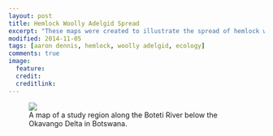 ```yaml
---
layout: post
title: Hemlock Woolly Adelgid Spread
excerpt: "These maps were created to illustrate the spread of hemlock woolly adelgid in the Eastern United States."
modified: 2014-11-05
tags: [aaron dennis, hemlock, woolly adelgid, ecology]
comments: true
image:
  feature: 
  credit: 
  creditlink: 
---
```


<figure>
	<a href="/images/grayscale-maps/boteti.png"><img src="/images/grayscale-maps/boteti.png"></a>
	<figcaption>A map of a study region along the Boteti River below the Okavango Delta in Botswana.</figcaption>
</figure>